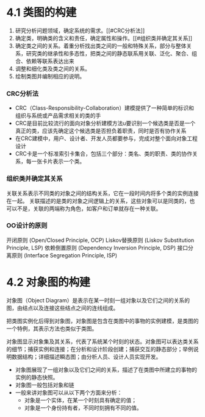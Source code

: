 

# 4.1 类图的构建
1. 研究分析问题领域，确定系统的需求。[[#CRC分析法]]
2. 确定类，明确类的含义和责任，确定属性和操作。[[#组织类并确定其关系]]
3. 确定类之间的关系。着重分析找出类之间的一般和特殊关系，部分与整体关系，研究类的继承性和多态性，把类之间的静态联系用关联、泛化、聚合、组合、依赖等联系表达出来
4. 调整和细化类及类之间的关系。
5. 绘制类图并编制相应的说明。

### **CRC分析法**
- CRC（Class-Responsibility-Collaboration）建模提供了一种简单的标识和组织与系统或产品需求相关的类的手
- CRC是目前比较流行的面向对象分析建模方法u要识别一个候选类是否是一个真正的类，应该先确定这个候选类是否担负着职责，同时是否有协作关系
- 在CRC建模中，用户、设计者、开发人员都要参与，完成对整个面向对象工程设计
- CRC卡是一个标准索引卡集合，包括三个部分：类名、类的职责、类的协作关系，每一张卡片表示一个类。

### **组织类并确定其关系**
关联关系表示不同类的对象之间的结构关系，它在一段时间内将多个类的实例连接在一起。
关联描述的是类的对象之间逻辑上的关系，这些对象可以是同类的，也可以不是，关联的两端称为角色，如客户和订单就存在一种关联。

### OO设计的原则
开闭原则 (Open/Closed  Principle,  OCP) 
Liskov替换原则 (Liskov  Substitution  Principle,  LSP) 
依赖倒置原则 (Dependency Inversion  Principle,  DSP) 
接口分离原则 (Interface  Segregation  Principle,  ISP)

# 4.2 对象图的构建
对象图（Object Diagram）是表示在某一时刻一组对象以及它们之间的关系的图，由结点以及连接这些结点之间的连线组成。

把类图实例化后得到对象图，对象图是包含在类图中的事物的实例建模，是类图的一个特例，其表示方法也类似于类图。

对象图显示对象集及其关系，代表了系统某个时刻的状态。对象图可以表达类关系的细节；捕获实例和连接；在分析和设计阶段创建；捕获交互的静态部分；举例说明数据结构；详细描述瞬态图；由分析人员、设计人员实现开发。

- 对象图展现了一组对象以及它们之间的关系，描述了在类图中所建立的事物的实例的静态快照。
- 对象图一般包括对象和链
- 一般来讲对象图可以从以下两个方面来分析：
	- 对象是一个实体，在某一个时刻具有确定的值；
	- 对象是一个身份持有者，不同时刻拥有不同的值。